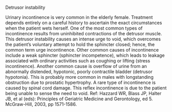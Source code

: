 Detrusor instability

Urinary incontinence is very common in the elderly female. Treatment depends entirely on a careful history to ascertain the exact circumstances when the patient wets herself. One of the most common types of incontinence results from uninhibited contractions of the detrusor muscle. This detrusor instability causes an intense urge to void, which overcomes the patient’s voluntary attempt to hold the sphincter closed; hence, the common term urge incontinence. Other common causes of incontinence include a weak sphincter (sphincter incompetence), which leads to leakage associated with ordinary activities such as coughing or lifting (stress incontinence). Another common cause is overflow of urine from an abnormally distended, hypotonic, poorly contractile bladder (detrusor hypotonia). This is probably more common in males with longstanding obstruction due to prostatic hypertrophy. A rare type of incontinence is caused by spinal cord damage. This reflex incontinence is due to the patient being unable to sense the need to void. Ref: Hazzard WR, Blass JP, Halter JB, et al (eds): Principles of Geriatric Medicine and Gerontology, ed 5. McGraw-Hill, 2003, pp 1571-1586.